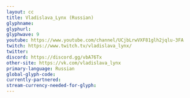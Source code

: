 ```yaml
---
layout: cc
title: Vladislava_Lynx (Russian)
glyphname: 
glyphurl: 
glyphwave: 9
youtube: https://www.youtube.com/channel/UCjbLrwVXF81glh2jqlu-3FA
twitch: https://www.twitch.tv/vladislava_lynx/
twitter: 
discord: https://discord.gg/vbA76Tx
other-site: https://vk.com/vladislava_lynx
primary-language: Russian
global-glyph-code: 
currently-partnered: 
stream-currency-needed-for-glyph: 
---
```


